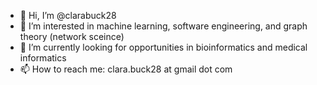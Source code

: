 - 👋 Hi, I’m @clarabuck28
- 👀 I’m interested in machine learning, software engineering, and graph theory (network sceince)
- 🌱 I’m currently looking for opportunities in bioinformatics and medical informatics
- 📫 How to reach me: clara.buck28 at gmail dot com
